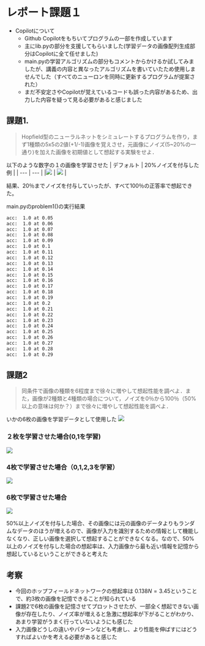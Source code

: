 # レポート課題１

- Copilotについて
  - Github Copilotをもちいてプログラムの一部を作成しています
  - 主にlib.pyの部分を支援してもらいました(学習データの画像配列生成部分はCopilotに全て任せました)
  - main.pyの学習アルゴリズムの部分もコメントからかけるか試してみましたが、講義の内容と異なったアルゴリズムを書いていたため使用しませんでした（すべてのニューロンを同時に更新するプログラムが提案された）
  - まだ不安定さやCopilotが覚えているコードも誤った内容があるため、出力した内容を疑って見る必要があると感じました

## 課題1. 

>  Hopfield型のニューラルネットをシミュレートするプログラムを作り，まず1種類の5x5の2値(+1/-1)画像を覚えさせ，元画像にノイズ(5~20%の一通り)を加えた画像を初期値として想起する実験をせよ．

以下のような数字の１の画像を学習させた
| デフォルト |  20%ノイズを付与した例 |
| --- | --- |
|![](./img/1_default.png) | ![](./img/1_noised.png) |


結果、20％までノイズを付与していったが、すべて100％の正答率で想起できた。

main.pyのproblem1()の実行結果
```sh
acc:  1.0 at 0.05
acc:  1.0 at 0.06
acc:  1.0 at 0.07
acc:  1.0 at 0.08
acc:  1.0 at 0.09
acc:  1.0 at 0.1
acc:  1.0 at 0.11
acc:  1.0 at 0.12
acc:  1.0 at 0.13
acc:  1.0 at 0.14
acc:  1.0 at 0.15
acc:  1.0 at 0.16
acc:  1.0 at 0.17
acc:  1.0 at 0.18
acc:  1.0 at 0.19
acc:  1.0 at 0.2
acc:  1.0 at 0.21
acc:  1.0 at 0.22
acc:  1.0 at 0.23
acc:  1.0 at 0.24
acc:  1.0 at 0.25
acc:  1.0 at 0.26
acc:  1.0 at 0.27
acc:  1.0 at 0.28
acc:  1.0 at 0.29
```


## 課題2
>  同条件で画像の種類を6程度まで徐々に増やして想起性能を調べよ．また，画像が2種類と4種類の場合について，ノイズを0％から100％（50%以上の意味は何か？）まで徐々に増やして想起性能を調べよ．

いかの6枚の画像を学習データとして使用した
![](./img/inputs.png)

### ２枚を学習させた場合(0,1を学習)
![](./img/problem1.png)

### 4枚で学習させた場合（0,1,2,3を学習）
![](./img/prob2-4i.png)

### 6枚で学習させた場合
![](./img/prob2-6i.png)

50%以上ノイズを付与した場合、その画像には元の画像のデータよりもランダムなデータのほうが増えるので、画像が入力を識別するための情報として機能しなくなり、正しい画像を選択して想起することができなくなる。なので、50%以上のノイズを付与した場合の想起率は、入力画像から最も近い情報を記憶から想起しているということができると考えた



## 考察

- 今回のホップフィールドネットワークの想起率は $0.138N = 3.45$ということで、約3枚の画像を記憶できることが知られている
- 課題2で6枚の画像を記憶させてプロットさせたが、一部全く想起できない画像が存在したり、ノイズ率が増えると急激に想起率が下がることがわかり、あまり学習がうまく行っていないようにも感じた
- 入力画像どうしの違いやパターンなども考慮し、より性能を伸ばすにはどうすればよいかを考える必要があると感じた
